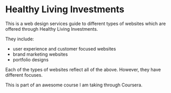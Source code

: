 # Healthy Living Investments

This is a web design services guide to different types of websites which are offered through Healthy Living Investments.  

They include:
- user experience and customer focused websites
- brand marketing websites
- portfolio designs

Each of the types of websites reflect all of the above.  However, they have different focuses.

This is part of an awesome course I am taking through Coursera.
